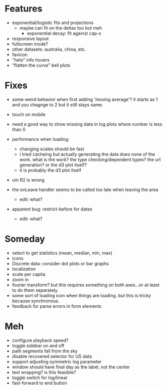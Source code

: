 
# Features

*   exponential/logistic fits and projections
    * maybe can fit on the deltas too but meh
        * exponential decay: fit against cap-x
*   responsive layout
*   fullscreen mode?
*   other datasets: australia, china, etc.
*   favicon
*   "helo" info hovers
*   "flatten the curve" bell plots

# Fixes

*   some weird behavior when first adding 'moving average'?  it starts as 1 and
    you chagnge to 2 but it sitll stays same.
*   touch on mobile
*   need a good way to show  missing data in log plots where number is less
    than 0
*   performance when loading:
    *   changing scales should be fast
    *   i tried cacheing but actually generating the data does none of the
        work.  what is the work?  the type checking/dependent types?  the url
        generation?  or the d3 plot itself?
    *   it is probably the d3 plot itself
*   um R2 is wrong

*   the onLeave handler seems to be called too late when leaving the area
    * edit: what?
*   apparent bug: restrict-before for dates
    * edit: what?

# Someday

*   select to get statistics (mean, median, min, max)
*   icons
*   Discrete data: consider dot plots or bar graphs
*   localization
*   scale per capita
*   zoom in
*   fourier transform?  but this requires something on both axes...or at least
    to do them separately.
*   some sort of loading icon when  things are loading. but this is tricky
    because synchronous.
*   feedback for parse errors in form elements

# Meh

*   configure playback speed?
*   toggle sidebar on and off
*   path segments fall from the sky
*   disable recovered selector for US data
*   support adjusting symmetric log parameter
*   window should have final day as the label, not the center
*   text wrapping? is this feasible?
*   toggle switch for log/linear
*   fast-forward to end button
